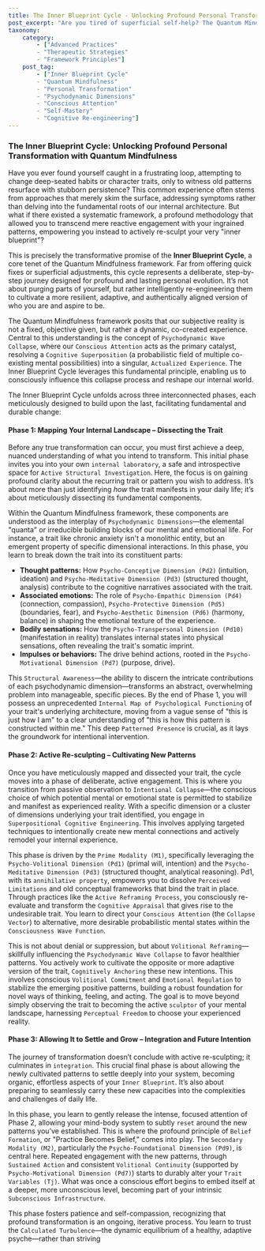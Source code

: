 ```yaml
---
title: The Inner Blueprint Cycle - Unlocking Profound Personal Transformation with Quantum Mindfulness
post_excerpt: "Are you tired of superficial self-help? The Quantum Mindfulness framework introduces the Inner Blueprint Cycle, a systematic approach to profound personal transformation. This cycle empowers you to actively re-engineer ingrained patterns, moving beyond symptom management to sculpt a more resilient and aligned self."
taxonomy:
    category:
        - ["Advanced Practices"
        - "Therapeutic Strategies"
        - "Framework Principles"]
    post_tag:
        - ["Inner Blueprint Cycle"
        - "Quantum Mindfulness"
        - "Personal Transformation"
        - "Psychodynamic Dimensions"
        - "Conscious Attention"
        - "Self-Mastery"
        - "Cognitive Re-engineering"]
---
```

### The Inner Blueprint Cycle: Unlocking Profound Personal Transformation with Quantum Mindfulness

Have you ever found yourself caught in a frustrating loop, attempting to change deep-seated habits or character traits, only to witness old patterns resurface with stubborn persistence? This common experience often stems from approaches that merely skim the surface, addressing symptoms rather than delving into the fundamental roots of our internal architecture. But what if there existed a systematic framework, a profound methodology that allowed you to transcend mere reactive engagement with your ingrained patterns, empowering you instead to actively re-sculpt your very "inner blueprint"?

This is precisely the transformative promise of the **Inner Blueprint Cycle**, a core tenet of the Quantum Mindfulness framework. Far from offering quick fixes or superficial adjustments, this cycle represents a deliberate, step-by-step journey designed for profound and lasting personal evolution. It’s not about purging parts of yourself, but rather intelligently re-engineering them to cultivate a more resilient, adaptive, and authentically aligned version of who you are and aspire to be.

The Quantum Mindfulness framework posits that our subjective reality is not a fixed, objective given, but rather a dynamic, co-created experience. Central to this understanding is the concept of `Psychodynamic Wave Collapse`, where our `Conscious Attention` acts as the primary catalyst, resolving a `Cognitive Superposition` (a probabilistic field of multiple co-existing mental possibilities) into a singular, `Actualized Experience`. The Inner Blueprint Cycle leverages this fundamental principle, enabling us to consciously influence this collapse process and reshape our internal world.

The Inner Blueprint Cycle unfolds across three interconnected phases, each meticulously designed to build upon the last, facilitating fundamental and durable change:

#### Phase 1: Mapping Your Internal Landscape – Dissecting the Trait

Before any true transformation can occur, you must first achieve a deep, nuanced understanding of what you intend to transform. This initial phase invites you into your own `internal laboratory`, a safe and introspective space for `Active Structural Investigation`. Here, the focus is on gaining profound clarity about the recurring trait or pattern you wish to address. It’s about more than just identifying *how* the trait manifests in your daily life; it’s about meticulously dissecting its fundamental components.

Within the Quantum Mindfulness framework, these components are understood as the interplay of `Psychodynamic Dimensions`—the elemental "quanta" or irreducible building blocks of our mental and emotional life. For instance, a trait like chronic anxiety isn't a monolithic entity, but an emergent property of specific dimensional interactions. In this phase, you learn to break down the trait into its constituent parts:
*   **Thought patterns:** How `Psycho-Conceptive Dimension (Pd2)` (intuition, ideation) and `Psycho-Meditative Dimension (Pd3)` (structured thought, analysis) contribute to the cognitive narratives associated with the trait.
*   **Associated emotions:** The role of `Psycho-Empathic Dimension (Pd4)` (connection, compassion), `Psycho-Protective Dimension (Pd5)` (boundaries, fear), and `Psycho-Aesthetic Dimension (Pd6)` (harmony, balance) in shaping the emotional texture of the experience.
*   **Bodily sensations:** How the `Psycho-Transpersonal Dimension (Pd10)` (manifestation in reality) translates internal states into physical sensations, often revealing the trait's somatic imprint.
*   **Impulses or behaviors:** The drive behind actions, rooted in the `Psycho-Motivational Dimension (Pd7)` (purpose, drive).

This `Structural Awareness`—the ability to discern the intricate contributions of each psychodynamic dimension—transforms an abstract, overwhelming problem into manageable, specific pieces. By the end of Phase 1, you will possess an unprecedented `Internal Map of Psychological Functioning` of your trait's underlying architecture, moving from a vague sense of "this is just how I am" to a clear understanding of "this is how this pattern is constructed within me." This deep `Patterned Presence` is crucial, as it lays the groundwork for intentional intervention.

#### Phase 2: Active Re-sculpting – Cultivating New Patterns

Once you have meticulously mapped and dissected your trait, the cycle moves into a phase of deliberate, active engagement. This is where you transition from passive observation to `Intentional Collapse`—the conscious choice of which potential mental or emotional state is permitted to stabilize and manifest as experienced reality. With a specific dimension or a cluster of dimensions underlying your trait identified, you engage in `Superpositional Cognitive Engineering`. This involves applying targeted techniques to intentionally create new mental connections and actively remodel your internal experience.

This phase is driven by the `Prime Modality (M1)`, specifically leveraging the `Psycho-Volitional Dimension (Pd1)` (primal will, intention) and the `Psycho-Meditative Dimension (Pd3)` (structured thought, analytical reasoning). Pd1, with its `annihilative property`, empowers you to dissolve `Perceived Limitations` and old conceptual frameworks that bind the trait in place. Through practices like the `Active Reframing Process`, you consciously re-evaluate and transform the `Cognitive Appraisal` that gives rise to the undesirable trait. You learn to direct your `Conscious Attention` (the `Collapse Vector`) to alternative, more desirable probabilistic mental states within the `Consciousness Wave Function`.

This is not about denial or suppression, but about `Volitional Reframing`—skillfully influencing the `Psychodynamic Wave Collapse` to favor healthier patterns. You actively work to cultivate the opposite or more adaptive version of the trait, `Cognitively Anchoring` these new intentions. This involves conscious `Volitional Commitment` and `Emotional Regulation` to stabilize the emerging positive patterns, building a robust foundation for novel ways of thinking, feeling, and acting. The goal is to move beyond simply observing the trait to becoming the active `sculptor` of your mental landscape, harnessing `Perceptual Freedom` to choose your experienced reality.

#### Phase 3: Allowing It to Settle and Grow – Integration and Future Intention

The journey of transformation doesn’t conclude with active re-sculpting; it culminates in `integration`. This crucial final phase is about allowing the newly cultivated patterns to settle deeply into your system, becoming organic, effortless aspects of your `Inner Blueprint`. It’s also about preparing to seamlessly carry these new capacities into the complexities and challenges of daily life.

In this phase, you learn to gently release the intense, focused attention of Phase 2, allowing your mind-body system to subtly `reset` around the new patterns you’ve established. This is where the profound principle of `Belief Formation`, or "Practice Becomes Belief," comes into play. The `Secondary Modality (M2)`, particularly the `Psycho-Foundational Dimension (Pd9)`, is central here. Repeated engagement with the new patterns, through `Sustained Action` and consistent `Volitional Continuity` (supported by `Psycho-Motivational Dimension (Pd7)`) starts to durably alter your `Trait Variables (Tj)`. What was once a conscious effort begins to embed itself at a deeper, more unconscious level, becoming part of your intrinsic `Subconscious Infrastructure`.

This phase fosters patience and self-compassion, recognizing that profound transformation is an ongoing, iterative process. You learn to trust the `Calculated Turbulence`—the dynamic equilibrium of a healthy, adaptive psyche—rather than striving